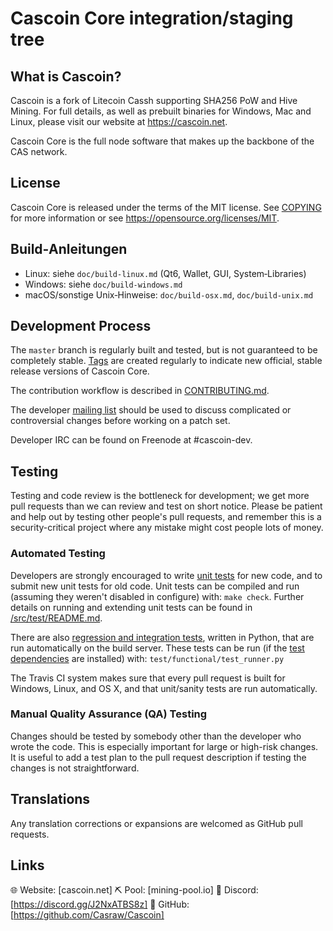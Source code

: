 Cascoin Core integration/staging tree
===========================================

What is Cascoin?
----------------------

Cascoin is a fork of Litecoin Cassh supporting SHA256 PoW and Hive Mining. For full details, as well as prebuilt binaries for Windows, Mac and Linux, please visit our website at https://cascoin.net.

Cascoin Core is the full node software that makes up the backbone of the CAS network.

License
-------

Cascoin Core is released under the terms of the MIT license. See [COPYING](COPYING) for more
information or see https://opensource.org/licenses/MIT.

Build‑Anleitungen
-----------------

- Linux: siehe `doc/build-linux.md` (Qt6, Wallet, GUI, System‑Libraries)
- Windows: siehe `doc/build-windows.md`
- macOS/sonstige Unix‑Hinweise: `doc/build-osx.md`, `doc/build-unix.md`

Development Process
-------------------

The `master` branch is regularly built and tested, but is not guaranteed to be
completely stable. [Tags](https://github.com/Casraw/Cascoin/tags) are created
regularly to indicate new official, stable release versions of Cascoin Core.

The contribution workflow is described in [CONTRIBUTING.md](CONTRIBUTING.md).

The developer [mailing list](https://groups.google.com/forum/#!forum/cascoin-dev)
should be used to discuss complicated or controversial changes before working
on a patch set.

Developer IRC can be found on Freenode at #cascoin-dev.

Testing
-------

Testing and code review is the bottleneck for development; we get more pull
requests than we can review and test on short notice. Please be patient and help out by testing
other people's pull requests, and remember this is a security-critical project where any mistake might cost people
lots of money.

### Automated Testing

Developers are strongly encouraged to write [unit tests](src/test/README.md) for new code, and to
submit new unit tests for old code. Unit tests can be compiled and run
(assuming they weren't disabled in configure) with: `make check`. Further details on running
and extending unit tests can be found in [/src/test/README.md](/src/test/README.md).

There are also [regression and integration tests](/test), written
in Python, that are run automatically on the build server.
These tests can be run (if the [test dependencies](/test) are installed) with: `test/functional/test_runner.py`

The Travis CI system makes sure that every pull request is built for Windows, Linux, and OS X, and that unit/sanity tests are run automatically.

### Manual Quality Assurance (QA) Testing

Changes should be tested by somebody other than the developer who wrote the
code. This is especially important for large or high-risk changes. It is useful
to add a test plan to the pull request description if testing the changes is
not straightforward.

Translations
------------

Any translation corrections or expansions are welcomed as GitHub pull requests.


Links
------------

🌐 Website: [cascoin.net]
⛏ Pool: [mining-pool.io]
💬 Discord: [https://discord.gg/J2NxATBS8z]
📂 GitHub: [https://github.com/Casraw/Cascoin]